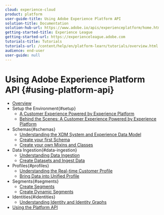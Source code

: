 ```yaml
---
cloud: experience-cloud
product: platform
user-guide-title: Using Adobe Experience Platform API
solution-title: Documentation
solution-hub-url: https://www.adobe.io/apis/experienceplatform/home.html
getting-started-title: Experience League
getting-started-url: https://experienceleague.adobe.com
tutorials-title: Tutorials
tutorials-url: /content/help/en/platform-learn/tutorials/overview.html
audience: end-user
user-guide: null
---
```


# Using Adobe Experience Platform API {#using-platform-api}

+ [Overview](overview.md)
+ Setup the Environment{#setup}
  + [A Customer Experience Powered by Experience Platform](intro-to-platform/a-customer-experience-powered-by-experience-platform.md)
  + [Behind the Scenes: A Customer Experience Powered by Experience Platform](intro-to-platform/behind-the-scenes-a-customer-experience-powered-by-experience-platform.md)
+ Schemas{#schemas}
  + [Understanding the XDM System and Experience Data Model](schemas/understanding-the-xdm-system-and-experience-data-model.md)
  + [Create your first Schema](schemas/create-your-first-schema-with-out-of-the-box-components.md)
  + [Create your own Mixins and Classes](schemas/create-your-own-mixins-and-classes.md)
+ Data Ingestion{#data-ingestion}
  + [Understanding Data Ingestion](datasets/understanding-data-ingestion.md)
  + [Create Datasets and Ingest Data](datasets/create-datasets-and-ingest-data.md)
+ Profiles{#profiles}
  + [Understanding the Real-time Customer Profile](profiles/understanding-the-real-time-customer-profile.md)
  + [Bring Data into Unified Profile](profiles/bring-data-into-the-real-time-customer-profile.md)
+ Segments{#segments}
  + [Create Segments](segments/create-segments.md)
  + [Create Dynamic Segments](segments/create-dynamic-segments.md)
+ Identities{#identities}
  + [Understanding Identity and Identity Graphs](identities/understanding-identity-and-identity-graphs.md)
+ [Using the Platform API](using-the-platform-api/overview.md)
